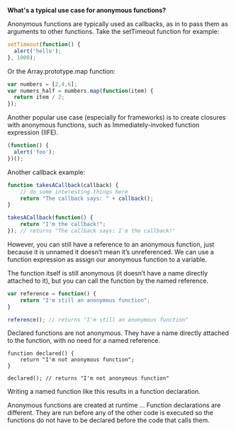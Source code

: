 **What's a typical use case for anonymous functions?**

Anonymous functions are typically used as callbacks, as in to pass them as arguments to other functions. Take the setTimeout function for example:

``` javascript
setTimeout(function() {
  alert('hello');
}, 1000);
```

Or the Array.prototype.map function:

``` javascript
var numbers = [2,4,6];
var numers_half = numbers.map(function(item) {
  return item / 2;
});
```

Another popular use case (especially for frameworks) is to create closures with anonymous functions, such as Immediately-invoked function expression (IIFE).

``` javascript
(function() {
  alert('foo');
})();
```

Another callback example:

``` javascript
function takesACallback(callback) {
    // do some interesting things here
    return "The callback says: " + callback();
}

takesACallback(function() {
    return "I'm the callback!";
}); // returns "The callback says: I'm the callback!"
```

However, you can still have a reference to an anonymous function, just because it is unnamed it doesn’t mean it’s unreferenced. We can use a function expression as assign our anonymous function to a variable.

The function itself is still anonymous (it doesn’t have a name directly attached to it), but you can call the function by the named reference.

``` javascript
var reference = function() {
    return "I'm still an anonymous function";
}

reference(); // returns "I'm still an anonymous function"
```

Declared functions are not anonymous. They have a name directly attached to the function, with no need for a named reference.

```
function declared() {
    return "I'm not anonymous function";
}

declared(); // returns "I'm not anonymous function"
```

Writing a named function like this results in a function declaration.

Anonymous functions are created at runtime ... Function declarations are different. They are run before any of the other code is executed so the functions do not have to be declared before the code that calls them.

